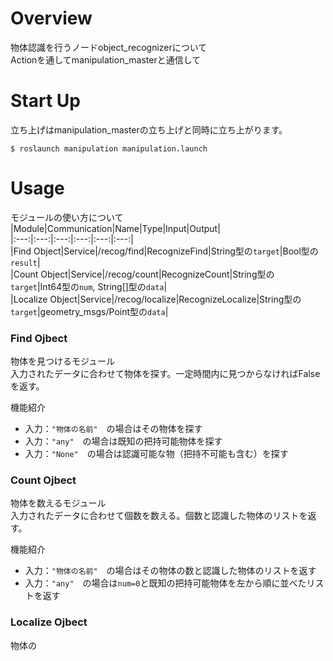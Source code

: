 # Overview  
物体認識を行うノードobject_recognizerについて  
Actionを通してmanipulation_masterと通信して  
  
# Start Up  
立ち上げはmanipulation_masterの立ち上げと同時に立ち上がります。  
  
    $ roslaunch manipulation manipulation.launch  
  
# Usage  
モジュールの使い方について
  |Module|Communication|Name|Type|Input|Output|  
  |:---:|:---:|:---:|:---:|:---:|:---:|  
  |Find Object|Service|/recog/find|RecognizeFind|String型の`target`|Bool型の`result`|  
  |Count Object|Service|/recog/count|RecognizeCount|String型の`target`|Int64型の`num`, String[]型の`data`|  
  |Localize Object|Service|/recog/localize|RecognizeLocalize|String型の`target`|geometry_msgs/Point型の`data`|  
  
### Find Ojbect  
物体を見つけるモジュール  
入力されたデータに合わせて物体を探す。一定時間内に見つからなければFalseを返す。  
  
機能紹介  
- 入力：`"物体の名前"`　の場合はその物体を探す  
- 入力：`"any"`　の場合は既知の把持可能物体を探す  
- 入力：`"None"`　の場合は認識可能な物（把持不可能も含む）を探す  
  
### Count Ojbect  
物体を数えるモジュール  
入力されたデータに合わせて個数を数える。個数と認識した物体のリストを返す。  
  
機能紹介  
- 入力：`"物体の名前"`　の場合はその物体の数と認識した物体のリストを返す  
- 入力：`"any"`　の場合は`num=0`と既知の把持可能物体を左から順に並べたリストを返す  
  
### Localize Ojbect  
物体の  
  
